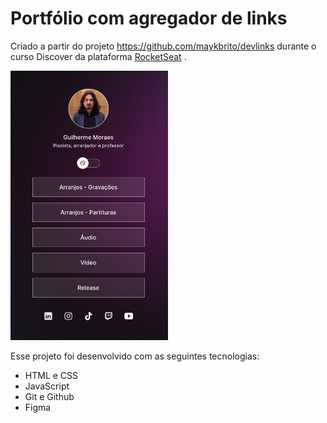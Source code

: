 <h1> Portfólio com agregador de links</h1>

<p>
Criado a partir do projeto <a> 
<a href="https://github.com/maykbrito/devlinks">https://github.com/maykbrito/devlinks</a> durante o curso Discover da plataforma <a href="https://www.rocketseat.com.br">RocketSeat</a> .
</p>

<p>
  <img alt="projeto portfolio" src="https://raw.githubusercontent.com/guilherme-teclas/portfolio/main/assets/print-music.png" width="50%">
</p>

Esse projeto foi desenvolvido com as seguintes tecnologias:

- HTML e CSS
- JavaScript
- Git e Github
- Figma